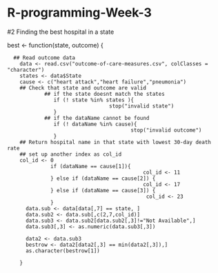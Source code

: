 # R-programming-Week-3


#2 Finding the best hospital in a state


best <- function(state, outcome) {
      
      ## Read outcome data
        data <- read.csv("outcome-of-care-measures.csv", colClasses = "character")
        states <- data$State
        cause <- c("heart attack","heart failure","pneumonia")
        ## Check that state and outcome are valid
                ## if the state doesnt match the states
                   if (! state %in% states ){
                                     stop("invalid state")
                   } 
                ## if the dataName cannot be found  
                   if (! dataName %in% cause){
                                            stop("invalid outcome")
                   } 
        ## Return hospital name in that state with lowest 30-day death rate
        ## set up another index as col_id
        col_id <- 0
                  if (dataName == cause[1]){
                                                col_id <- 11
                  } else if (dataName == cause[2]) {
                                                col_id <- 17
                  } else if (dataName == cause[3]) {
                                                 col_id <- 23
                  }
          data.sub <- data[data[,7] == state, ]
          data.sub2 <- data.sub[,c(2,7,col_id)]
          data.sub3 <- data.sub2[data.sub2[,3]!="Not Available",]
          data.sub3[,3] <- as.numeric(data.sub3[,3])

          data2 <- data.sub3
          bestrow <- data2[data2[,3] == min(data2[,3]),]
          as.character(bestrow[1])

        }
